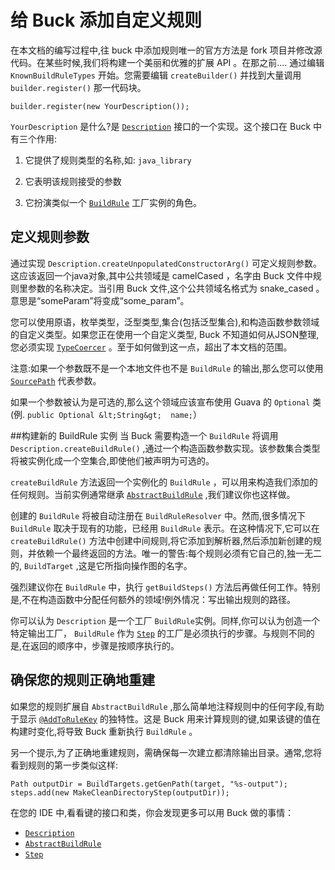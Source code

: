 ﻿# 给 Buck 添加自定义规则

在本文档的编写过程中,往 buck 中添加规则唯一的官方方法是 fork 项目并修改源代码。在某些时候,我们将构建一个美丽和优雅的扩展 API 。在那之前....
通过编辑 `KnownBuildRuleTypes` 开始。您需要编辑 `createBuilder()` 并找到大量调用 `builder.register()` 那一代码块。

```
builder.register(new YourDescription());
```

 `YourDescription` 是什么?是  [`Description`][1] 接口的一个实现。这个接口在 Buck 中有三个作用:


1. 它提供了规则类型的名称,如: `java_library`


2. 它表明该规则接受的参数


3. 它扮演类似一个 [`BuildRule`][2] 工厂实例的角色。

## 定义规则参数
通过实现 `Description.createUnpopulatedConstructorArg()` 可定义规则参数。这应该返回一个java对象,其中公共领域是 camelCased ，名字由 Buck 文件中规则里参数的名称决定。当引用 Buck 文件,这个公共领域名格式为 snake_cased 。意思是“someParam”将变成“some_param”。

您可以使用原语，枚举类型，泛型类型,集合(包括泛型集合),和构造函数参数领域的自定义类型。如果您正在使用一个自定义类型, Buck 不知道如何从JSON整理,您必须实现 [`TypeCoercer`][3] 。至于如何做到这一点，超出了本文档的范围。

注意:如果一个参数既不是一个本地文件也不是 `BuildRule` 的输出,那么您可以使用 [`SourcePath`][4] 代表参数。

如果一个参数被认为是可选的,那么这个领域应该宣布使用 Guava 的 `Optional` 类(例. `public Optional &lt;String&gt;  name;`）

##构建新的 BuildRule 实例
当 Buck 需要构造一个 `BuildRule` 将调用 `Description.createBuildRule()` ,通过一个构造函数参数实现。该参数集合类型将被实例化成一个空集合,即使他们被声明为可选的。

 `createBuildRule` 方法返回一个实例化的 `BuildRule` ，可以用来构造我们添加的任何规则。当前实例通常继承 [`AbstractBuildRule`][5] ,我们建议你也这样做。
 
 创建的 `BuildRule` 将被自动注册在 `BuildRuleResolver` 中。然而,很多情况下 `BuildRule` 取决于现有的功能，已经用 `BuildRule` 表示。在这种情况下,它可以在 `createBuildRule()` 方法中创建中间规则,将它添加到解析器,然后添加新创建的规则，并依赖一个最终返回的方法。唯一的警告:每个规则必须有它自己的,独一无二的, `BuildTarget` ,这是它所指向操作图的名字。


强烈建议你在 `BuildRule` 中，执行 `getBuildSteps()` 方法后再做任何工作。特别是,不在构造函数中分配任何额外的领域!例外情况：写出输出规则的路径。


你可以认为 `Description` 是一个工厂 `BuildRule`实例。同样,你可以认为创造一个特定输出工厂， `BuildRule`  作为 [`Step`][6] 的工厂是必须执行的步骤。与规则不同的是,在返回的顺序中，步骤是按顺序执行的。

## 确保您的规则正确地重建
如果您的规则扩展自 `AbstractBuildRule` ,那么简单地注释规则中的任何字段,有助于显示 [`@AddToRuleKey`][7] 的独特性。这是 Buck 用来计算规则的键,如果该键的值在构建时变化,将导致 Buck 重新执行 `BuildRule` 。

另一个提示,为了正确地重建规则，需确保每一次建立都清除输出目录。通常,您将看到规则的第一步类似这样:

```
Path outputDir = BuildTargets.getGenPath(target, "%s-output"); steps.add(new MakeCleanDirectoryStep(outputDir));
```

在您的 IDE 中,看看键的接口和类，你会发现更多可以用 Buck 做的事情：

 - [`Description`][8]
 - [`AbstractBuildRule`][9]
 - [`Step`][10]


  [1]: https://buckbuild.com/javadoc/com/facebook/buck/rules/Description.html
  [2]: https://buckbuild.com/javadoc/com/facebook/buck/rules/BuildRule.html
  [3]: https://buckbuild.com/javadoc/com/facebook/buck/rules/coercer/TypeCoercer.html
  [4]: https://buckbuild.com/javadoc/com/facebook/buck/rules/SourcePath.html
  [5]: https://buckbuild.com/javadoc/com/facebook/buck/rules/AbstractBuildRule.html
  [6]: https://buckbuild.com/javadoc/com/facebook/buck/step/Step.html
  [7]: https://buckbuild.com/javadoc/com/facebook/buck/rules/AddToRuleKey.html
  [8]: https://buckbuild.com/javadoc/com/facebook/buck/rules/Description.html
  [9]: https://buckbuild.com/javadoc/com/facebook/buck/rules/AbstractBuildRule.html
  [10]: https://buckbuild.com/javadoc/com/facebook/buck/step/Step.html
